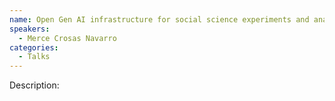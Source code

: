 ```yaml
---
name: Open Gen AI infrastructure for social science experiments and analysis
speakers:
  - Merce Crosas Navarro
categories:
  - Talks
---
```


Description:
